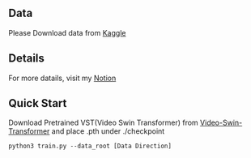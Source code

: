 ## Data
Please Download data from [Kaggle](https://www.kaggle.com/competitions/multi-ffdv)

## Details
For more datails, visit my [Notion](https://hurricane-hamburger-9c6.notion.site/Datawhale-AI-Multimodality-Learning-71d29e91d02046d7925f89e75ea84979)

## Quick Start
Download Pretrained VST(Video Swin Transformer) from [Video-Swin-Transformer](https://github.com/SwinTransformer/Video-Swin-Transformer) and place .pth under ./checkpoint

`python3 train.py --data_root [Data Direction]`